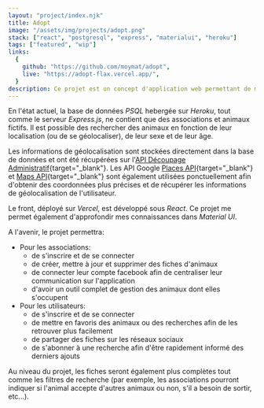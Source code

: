 ```yaml
---
layout: "project/index.njk"
title: Adopt
image: "/assets/img/projects/adopt.png"
stack: ["react", "postgresql", "express", "materialui", "heroku"]
tags: ["featured", "wip"]
links:
  {
    github: "https://github.com/moymat/adopt",
    live: "https://adopt-flax.vercel.app/",
  }
description: Ce projet est un concept d'application web permettant de mettre plus facilement en relation les associations et refuges animaliers avec de potentiels adoptants.
---
```


En l'état actuel, la base de données _PSQL_ hebergée sur _Heroku_, tout comme le serveur _Express.js_, ne contient que des associations et animaux fictifs. Il est possible des rechercher des animaux en fonction de leur localisation (ou de se géolocaliser), de leur sexe et de leur âge.

Les informations de géolocalisation sont stockées directement dans la base de données et ont été récupérées sur l'[API Découpage Administratif](https://geo.api.gouv.fr/decoupage-administratif/communes){target="\_blank"}. Les API Google [Places API](https://developers.google.com/maps/documentation/places/web-service/overview){target="\_blank"} et [Maps API](https://developers.google.com/maps/documentation/javascript/overview){target="\_blank"} sont également utilisées ponctuellement afin d'obtenir des coordonnées plus précises et de récupérer les informations de géolocalisation de l'utilisateur.

Le front, déployé sur _Vercel_, est développé sous _React_. Ce projet me permet également d'approfondir mes connaissances dans _Material UI_.

A l'avenir, le projet permettra:

- Pour les associations:
  - de s'inscrire et de se connecter
  - de créer, mettre à jour et supprimer des fiches d'animaux
  - de connecter leur compte facebook afin de centraliser leur communication sur l'application
  - d'avoir un outil complet de gestion des animaux dont elles s'occupent
- Pour les utilisateurs:
  - de s'inscrire et de se connecter
  - de mettre en favoris des animaux ou des recherches afin de les retrouver plus facilement
  - de partager des fiches sur les réseaux sociaux
  - de s'abonner à une recherche afin d'être rapidement informé des derniers ajouts

Au niveau du projet, les fiches seront également plus complètes tout comme les filtres de recherche (par exemple, les associations pourront indiquer si l'animal accepte d'autres animaux ou non, s'il a besoin de sortir, etc...).
